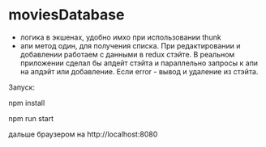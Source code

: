 # moviesDatabase

- логика в экшенах, удобно имхо при использовании thunk
- апи метод один, для получения списка. При редактировании и добавлении работаем с данными в redux стэйте. В реальном приложении сделал бы апдейт стэйта и параллельно запросы к апи на апдэйт или добавление. Если error - вывод и удаление из стэйта.


Запуск:

npm install

npm run start

дальше браузером на http://localhost:8080 
